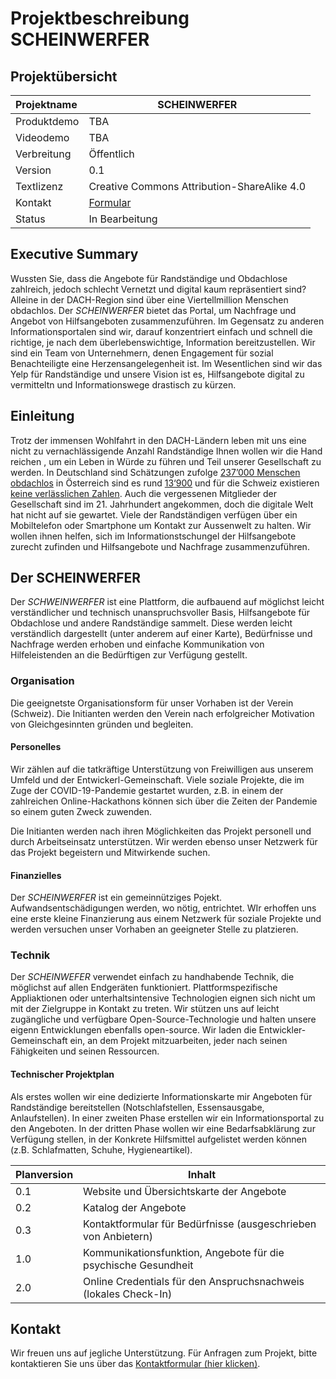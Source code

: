 # Projektbeschreibung SCHEINWERFER

## Projektübersicht

| Projektname         | SCHEINWERFER                                                 |
| :------------------ | ------------------------------------------------------------ |
| Produktdemo        | TBA                                                            |
| Videodemo          | TBA                 |
| Verbreitung         | Öffentlich           |                                            
| Version             | 0.1              |                                            
| Textlizenz          | Creative Commons Attribution-ShareAlike 4.0 |International License |
| Kontakt              | [Formular](https://forms.gle/VesWraZHU3acraW37)           
| Status              | In Bearbeitung                                    


## Executive Summary

Wussten Sie, dass die Angebote für Randständige und Obdachlose zahlreich, jedoch schlecht Vernetzt und digital kaum repräsentiert sind? Alleine in der DACH-Region sind über eine Viertellmillion Menschen obdachlos. Der _SCHEINWERFER_ bietet das Portal, um Nachfrage und Angebot von Hilfsangeboten zusammenzuführen. Im Gegensatz zu anderen Informationsportalen sind wir, darauf konzentriert einfach und schnell die richtige, je nach dem überlebenswichtige, Information bereitzustellen. Wir sind ein Team von Unternehmern, denen Engagement für sozial Benachteiligte eine Herzensangelegenheit ist. Im Wesentlichen sind wir das Yelp für Randständige und unsere Vision ist es, Hilfsangebote digital zu vermitteltn und Informationswege drastisch zu kürzen. 

## Einleitung

Trotz der immensen Wohlfahrt in den DACH-Ländern leben mit uns eine nicht zu vernachlässigende Anzahl Randständige Ihnen wollen wir die Hand reichen , um ein Leben in Würde zu führen und Teil unserer Gesellschaft zu werden. In Deutschland sind Schätzungen zufolge [237’000 Menschen obdachlos](https://de.statista.com/statistik/daten/studie/36350/umfrage/anzahl-der-wohnungslosen-in-deutschland-seit-1995/) in Österreich sind es rund [13‘900](https://de.wikipedia.org/wiki/Wohnungslosigkeit_in_%C3%96sterreich) und für die Schweiz existieren [keine verlässlichen Zahlen](https://www.cms-basel.ch/dam/jcr:b892835f-c7dc-43d5-b848-08233582428b/Kein_Daheim-CMS-Publikation-2019.pdf). 
Auch die vergessenen Mitglieder der Gesellschaft sind im 21. Jahrhundert angekommen, doch die digitale Welt hat nicht auf sie gewartet. Viele der Randständigen verfügen über ein Mobiltelefon oder Smartphone um Kontakt zur Aussenwelt zu halten. Wir wollen ihnen helfen, sich im Informationstschungel der Hilfsangebote zurecht zufinden und Hilfsangebote und Nachfrage zusammenzuführen. 
 
## Der SCHEINWERFER

Der _SCHWEINWERFER_ ist eine Plattform, die aufbauend auf möglichst leicht verständlicher und technisch unanspruchsvoller Basis, Hilfsangebote für Obdachlose und andere Randständige sammelt. Diese werden leicht verständlich dargestellt (unter anderem auf einer Karte), Bedürfnisse und Nachfrage werden erhoben und einfache Kommunikation von Hilfeleistenden an die Bedürftigen zur Verfügung gestellt. 

### Organisation

Die geeignetste Organisationsform für unser Vorhaben ist der Verein (Schweiz). Die Initianten werden den Verein nach erfolgreicher Motivation von Gleichgesinnten gründen und begleiten. 

#### Personelles

Wir zählen auf die tatkräftige Unterstützung von Freiwilligen aus unserem Umfeld und der Entwickerl-Gemeinschaft. Viele soziale Projekte, die im Zuge der COVID-19-Pandemie gestartet wurden, z.B. in einem der zahlreichen Online-Hackathons können sich über die Zeiten der Pandemie so einem guten Zweck zuwenden. 

Die Initianten werden nach ihren Möglichkeiten das Projekt personell und durch Arbeitseinsatz unterstützen. Wir werden ebenso unser Netzwerk für das Projekt begeistern und Mitwirkende suchen. 

#### Finanzielles

Der _SCHEINWERFER_ ist ein gemeinnütziges Pojekt. Aufwandsentschädigungen werden, wo nötig, entrichtet. WIr erhoffen uns eine erste kleine Finanzierung aus einem Netzwerk für soziale Projekte und werden versuchen unser Vorhaben an geeigneter Stelle zu platzieren. 

### Technik

Der _SCHEINWEFER_ verwendet einfach zu handhabende Technik, die möglichst auf allen Endgeräten funktioniert. Plattformspezifische Appliaktionen oder unterhaltsintensive Technologien eignen sich nicht um mit der Zielgruppe in Kontakt zu treten. Wir stützen uns auf leicht zugängliche und verfügbare Open-Source-Technologie und halten unsere eigenn Entwicklungen ebenfalls open-source. Wir laden die Entwickler-Gemeinschaft ein, an dem Projekt mitzuarbeiten, jeder nach seinen Fähigkeiten und seinen Ressourcen. 

#### Technischer Projektplan

Als erstes wollen wir eine dedizierte Informationskarte mir Angeboten für Randständige bereitstellen (Notschlafstellen, Essensausgabe, Anlaufstellen). In einer zweiten Phase erstellen wir ein Informationsportal zu den Angeboten. In der dritten Phase wollen wir eine Bedarfsabklärung zur Verfügung stellen, in der Konkrete Hilfsmittel aufgelistet werden können (z.B. Schlafmatten, Schuhe, Hygieneartikel). 


| Planversion         | Inhalt                                                 |
| :------------------ | ------------------------------------------------------------ |
| 0.1        | Website und Übersichtskarte der Angebote                                                            |
| 0.2          | Katalog der Angebote                 |
| 0.3         | Kontaktformular für Bedürfnisse (ausgeschrieben von Anbietern)           |                                            
| 1.0             | Kommunikationsfunktion, Angebote für die psychische Gesundheit              |                                            
| 2.0          | Online Credentials für den Anspruchsnachweis (lokales Check-In) |

## Kontakt

Wir freuen uns auf jegliche Unterstützung. Für Anfragen zum Projekt, bitte kontaktieren Sie uns über das [Kontaktformular (hier klicken)](https://forms.gle/VesWraZHU3acraW37). 
